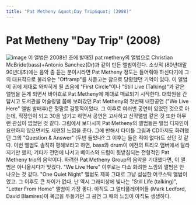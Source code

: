 ```yaml
---
title: "Pat Metheny &quot;Day Trip&quot; (2008)"
---
```

# Pat Metheny &quot;Day Trip&quot; (2008)

![image](128a75d4a18aaba8452270e230fc5bc7.jpg)
이 앨범은 2008년 초에 발매된 pat metheny의 앨범으로 Christian McBride(bass)+Antonio Sanchez(Dr)과 같이 만든 앨범이란다.
소싯적 (80년대말 90년대초)에는 음악 좀 듣는 분이시라면 Pat Metheny 정도는 들어줘야 하신다기에 그의 대표작으로 불리우는 "Offramp"를 사듣고는 참으로 당황했던 기억이 있다. 이 앨범이 귀에 제대로 와박히게 될 즈음에 "First Circle"이나 "Still Live (Talking)"과 같은 앨범을 듣게 되면서 바야흐로 Pat Metheny에 제대로 매료되기 시작한다. 
대학원을 간답시고 도서관을 어슬렁댈 쯤에 보러갔던 Pat Metheny의 첫번째 내한공연 ("We Live Here" 앨범 발매후)은 정말로 감동적이었다. 그 이후로 여러번 공연이 있었던 것으로 아는데, 직장인이 되고 30을 넘기고 하면서 공연은 고사하고 신작앨범 같은 것 또한 아무런 관심이 없었던 것 같다.
그림에서 보다시피 Pat Metheny의 앨범들은 앨범 디자인이 요란하지 않으면서도 세련된 느낌을 준다. 
그에 반해서 타이틀 그림과 CD마저도 화려했던 그의 "Question &amp; Answer" (두번 들었나? 그 이후는 들은 적이 없다)도 샀던 것 같다.
이번 앨범도 솔직히 평해보라고 하면, bass와 drum이 예전의 트리오 맴버에서 달라지기만 했지, 기타가 전면에 나서고 베이스와 드럼이 뒷받침되는 전형적인 Pat Metheny trio의 음악이다. 화려한 Pat Metheny Group의 음악을 기대했다면, 이 앨범은 아니올시다가 맞겠다. 
"We Live Here" 이후로는 다소 화려한 느낌의 앨범은 안 나오는 것 같다. "One Quiet Night" 앨범도 제목 그대로 그냥 섭섭한 어쿠스틱 앨범이었고. 그 이후도 큰 차이가 없다. 난 역시 그래미상에 빛나는 "Still Life (talking)", "Letter From Home" 앨범이 가장 좋다. 아직도 그 멀티플레이어들 (Mark Ledford, David Blamires)이 목금을 두들기던 그 공연 그 때의 느낌이 아직도 생생하다.




